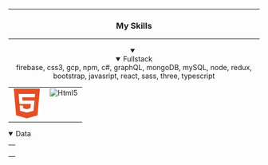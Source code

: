 <hr><h3 align="center" dir="auto" style="">My Skills</h3><hr>
<details open align="center" dir="auto" style="margin:0;padding:0;display:block;">
    <summary></summary>
    <details open align="center" dir="auto">
        <summary>Fullstack</summary>
        <table align="center">
            <tr>
                <td valign="top" width="50%">
                        <img src="Assets\SVG\Full-Stack\Frontend\html5.svg" alt="Html5" width="" height="" margin="">
                </td>
                <td valign="top" width="50%">
                        <img src="https://github.com/WomB0ComB0/WomB0ComB0/blob/main/Assets/SVG/Full-Stack/Frontend/typescript.svg" alt="Html5" width="" height="" margin="">
                </td>
                firebase, css3, gcp, npm, c#, graphQL, mongoDB, mySQL, node, redux, bootstrap, javasript, react, sass, three, typescript
            </tr>
        </table>
    </details>
    <details open align="left" dir="auto">
        <summary>Data</summary>
        <table align="left">
            <tr>
                <td>
                    <div>
                        <img alt="" width="" height="" margin="">
                    </div>
                </td>
            </tr>
        </table>
    </details>
</details>